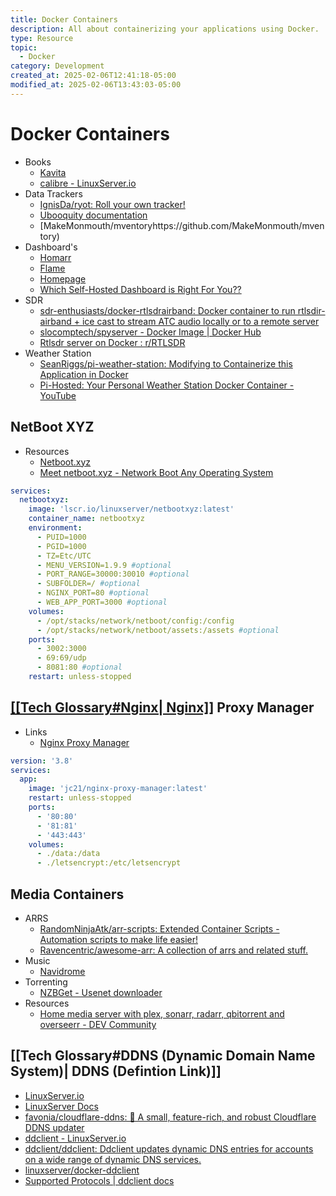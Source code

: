 ```yaml
---
title: Docker Containers
description: All about containerizing your applications using Docker.
type: Resource
topic:
  - Docker
category: Development
created_at: 2025-02-06T12:41:18-05:00
modified_at: 2025-02-06T13:43:03-05:00
---
```


# Docker Containers

- Books
	- [Kavita](https://www.kavitareader.com/)
	- [calibre - LinuxServer.io](https://docs.linuxserver.io/images/docker-calibre/#usage)
- Data Trackers
	- [IgnisDa/ryot: Roll your own tracker!](https://github.com/ignisda/ryot)
	- [Ubooquity documentation](https://vaemendis.github.io/ubooquity-doc/pages/installation-guide.html)
	- [MakeMonmouth/mventoryhttps://github.com/MakeMonmouth/mventory)
- Dashboard's
	- [Homarr](https://github.com/ajnart/homarr)
	- [Flame](https://github.com/pawelmalak/flame)
	- [Homepage](https://github.com/gethomepage/homepage)
	- [Which Self-Hosted Dashboard is Right For You??](https://www.youtube.com/watch?v=u5blATj71o4)
- SDR
	- [sdr-enthusiasts/docker-rtlsdrairband: Docker container to run rtlsdir-airband + ice cast to stream ATC audio locally or to a remote server](https://github.com/sdr-enthusiasts/docker-rtlsdrairband)
	- [slocomptech/spyserver - Docker Image | Docker Hub](https://hub.docker.com/r/slocomptech/spyserver)
	- [Rtlsdr server on Docker : r/RTLSDR](https://www.reddit.com/r/RTLSDR/comments/z0f6nk/rtlsdr_server_on_docker/)
- Weather Station
	-  [SeanRiggs/pi-weather-station: Modifying to Containerize this Application in Docker](https://github.com/SeanRiggs/pi-weather-station)
	- [Pi-Hosted: Your Personal Weather Station Docker Container - YouTube](https://www.youtube.com/watch?v=5JfPzvcm0E8)


## NetBoot XYZ
- Resources
	- [Netboot.xyz](https://netboot.xyz/)
	- [Meet netboot.xyz - Network Boot Any Operating System](https://www.youtube.com/watch?v=4btW5x_clpg)
```yaml 
services:
  netbootxyz:
    image: 'lscr.io/linuxserver/netbootxyz:latest'
    container_name: netbootxyz
    environment:
      - PUID=1000
      - PGID=1000
      - TZ=Etc/UTC
      - MENU_VERSION=1.9.9 #optional
      - PORT_RANGE=30000:30010 #optional
      - SUBFOLDER=/ #optional
      - NGINX_PORT=80 #optional
      - WEB_APP_PORT=3000 #optional
    volumes:
      - /opt/stacks/network/netboot/config:/config
      - /opt/stacks/network/netboot/assets:/assets #optional
    ports:
      - 3002:3000
      - 69:69/udp
      - 8081:80 #optional
    restart: unless-stopped
```
## <u>[[Tech Glossary#Nginx| Nginx]]</u> Proxy Manager

- Links
	 - [Nginx Proxy Manager](https://nginxproxymanager.com/)

```yaml
version: '3.8'
services:
  app:
    image: 'jc21/nginx-proxy-manager:latest'
    restart: unless-stopped
    ports:
      - '80:80'
      - '81:81'
      - '443:443'
    volumes:
      - ./data:/data
      - ./letsencrypt:/etc/letsencrypt
```


## Media Containers 
- ARRS
	- [RandomNinjaAtk/arr-scripts: Extended Container Scripts - Automation scripts to make life easier!](https://github.com/RandomNinjaAtk/arr-scripts)
	- [Ravencentric/awesome-arr: A collection of arrs and related stuff.](https://github.com/Ravencentric/awesome-arr?tab=readme-ov-file)
- Music
	- [Navidrome](https://www.navidrome.org/)
- Torrenting
	- [NZBGet - Usenet downloader](https://nzbget.net/)
- Resources
	- [Home media server with plex, sonarr, radarr, qbitorrent and overseerr - DEV Community](https://dev.to/rafaelmagalhaes/home-media-server-with-plex-sonarr-radarr-qbitorrent-and-overseerr-2a84)

## [[Tech Glossary#DDNS (Dynamic Domain Name System)| DDNS (Defintion Link)]]
- [LinuxServer.io](https://www.LinuxServer.io) 
- [LinuxServer Docs](https://docs.linuxserver.io/)
- [favonia/cloudflare-ddns: 🌟 A small, feature-rich, and robust Cloudflare DDNS updater](https://github.com/favonia/cloudflare-ddns)
- [ddclient - LinuxServer.io](https://docs.linuxserver.io/images/docker-ddclient/#application-setup)
- [ddclient/ddclient: Ddclient updates dynamic DNS entries for accounts on a wide range of dynamic DNS services.](https://github.com/ddclient/ddclient?tab=readme-ov-file)
- [linuxserver/docker-ddclient](https://github.com/linuxserver/docker-ddclient)
- [Supported Protocols | ddclient docs](https://ddclient.net/protocols.html)

